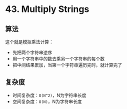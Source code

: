 # 43. Multiply Strings
## 算法
这个就是模拟乘法计算：
- 先把两个字符串逆序
- 用一个字符串中的数去乘另一个字符串的每个数
- 把中间结果累加，当第一个字符串遍历完时，就计算完了

## 复杂度
- 时间复杂度：`O(N^2)`，N为字符串长度
- 空间复杂度：`O(N)`，N为字符串长度

